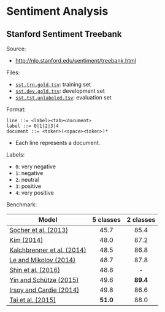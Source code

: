 # Sentiment Analysis

## Stanford Sentiment Treebank

Source:

* http://nlp.stanford.edu/sentiment/treebank.html

Files:

* [`sst.trn.gold.tsv`](sst.trn.gold.tsv): training set
* [`sst.dev.gold.tsv`](sst.dev.gold.tsv): development set
* [`sst.tst.unlabeled.tsv`](sst.tst.tsv): evaluation set

Format:

```
line ::= <label><tab><document>
label ::= 0|1|2|3|4
document ::= <token>(<space><token>)*
```

* Each line represents a document.

Labels:

* `0`: very negative
* `1`: negative
* `2`: neutral
* `3`: positive
* `4`: very positive

Benchmark:

| Model | 5 classes | 2 classes |
|---|:-:|:-:|
| [Socher et al. (2013)](http://www.aclweb.org/anthology/D13-1170) | 45.7 | 85.4 |
| [Kim (2014)](http://www.aclweb.org/anthology/D14-1181) | 48.0 | 87.2 |
| [Kalchbrenner et al. (2014)](http://www.aclweb.org/anthology/P14-1062) | 48.5 | 86.8 |
| [Le and Mikolov (2014)](http://www.jmlr.org/proceedings/papers/v32/le14.pdf) | 48.7 | 87.8 |
| [Shin et al. (2016)](https://arxiv.org/abs/1610.06272) | 48.8 | -    |
| [Yin and Schütze (2015)](http://www.aclweb.org/anthology/K15-1021) | 49.6 | **89.4** |
| [Irsoy and Cardie (2014)]((https://papers.nips.cc/paper/5551-deep-recursive-neural-networks-for-compositionality-in-language.pdf)) | 49.8 | 86.6 |
| [Tai et al. (2015)](http://www.aclweb.org/anthology/P15-1150) | **51.0** | 88.0 |
